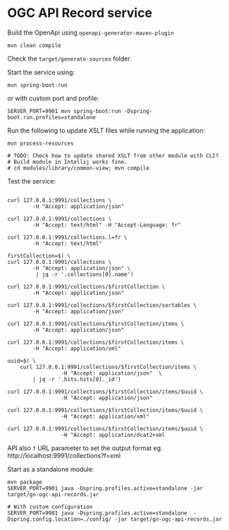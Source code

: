 # OGC API Record service

Build the OpenApi using `openapi-generator-maven-plugin`

```
mvn clean compile
```

Check the `target/generate-sources` folder.

Start the service using:
```
mvn spring-boot:run
```

or with custom port and profile:
```
SERVER_PORT=9901 mvn spring-boot:run -Dspring-boot.run.profiles=standalone
```

Run the following to update XSLT files while running the application:
```
mvn process-resources

# TODO: Check how to update shared XSLT from other module with CLI? 
# Build module in Intellij works fine.
# cd modules/library/common-view; mvn compile
```


Test the service:

```shell script

curl 127.0.0.1:9991/collections \
        -H "Accept: application/json"

curl 127.0.0.1:9991/collections \
        -H "Accept: text/html" -H "Accept-Language: fr"

curl 127.0.0.1:9991/collections.l=fr \
        -H "Accept: text/html"

firstCollection=$( \
curl 127.0.0.1:9991/collections \
        -H "Accept: application/json" \
         | jq -r '.collections[0].name')

curl 127.0.0.1:9991/collections/$firstCollection \
        -H "Accept: application/json"

curl 127.0.0.1:9991/collections/$firstCollection/sortables \
        -H "Accept: application/json"

curl 127.0.0.1:9991/collections/$firstCollection/items \
        -H "Accept: application/json" 

curl 127.0.0.1:9991/collections/$firstCollection/items \
        -H "Accept: application/xml" 

uuid=$( \
    curl 127.0.0.1:9991/collections/$firstCollection/items \
                 -H "Accept: application/json"  \
        | jq -r '.hits.hits[0]._id')

curl 127.0.0.1:9991/collections/$firstCollection/items/$uuid \
                 -H "Accept: application/json" 

curl 127.0.0.1:9991/collections/$firstCollection/items/$uuid \
                 -H "Accept: application/xml"
 
curl 127.0.0.1:9991/collections/$firstCollection/items/$uuid \
                 -H "Accept: application/dcat2+xml 
```

API also `f` URL parameter to set the output format eg. http://localhost:9991/collections?f=xml



Start as a standalone module:

```shell script
mvn package
SERVER_PORT=9901 java -Dspring.profiles.active=standalone -jar target/gn-ogc-api-records.jar 

# With custom configuration
SERVER_PORT=9901 java -Dspring.profiles.active=standalone  -Dspring.config.location=./config/ -jar target/gn-ogc-api-records.jar
```